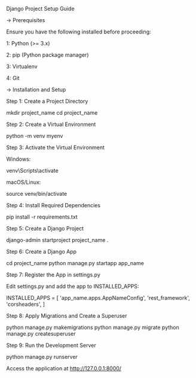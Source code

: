 Django Project Setup Guide

-> Prerequisites

Ensure you have the following installed before proceeding:

1: Python (>= 3.x)

2: pip (Python package manager)

3: Virtualenv

4: Git

-> Installation and Setup

Step 1: Create a Project Directory

mkdir project_name
cd project_name

Step 2: Create a Virtual Environment

python -m venv myenv

Step 3: Activate the Virtual Environment

Windows:

venv\Scripts\activate

macOS/Linux:

source venv/bin/activate

Step 4: Install Required Dependencies

pip install -r requirements.txt

Step 5: Create a Django Project

django-admin startproject project_name .

Step 6: Create a Django App

cd project_name
python manage.py startapp app_name

Step 7: Register the App in settings.py

Edit settings.py and add the app to INSTALLED_APPS:

INSTALLED_APPS = [
    'app_name.apps.AppNameConfig',
    'rest_framework',
    'corsheaders',
]

Step 8: Apply Migrations and Create a Superuser

python manage.py makemigrations
python manage.py migrate
python manage.py createsuperuser


Step 9: Run the Development Server

python manage.py runserver

Access the application at http://127.0.0.1:8000/



